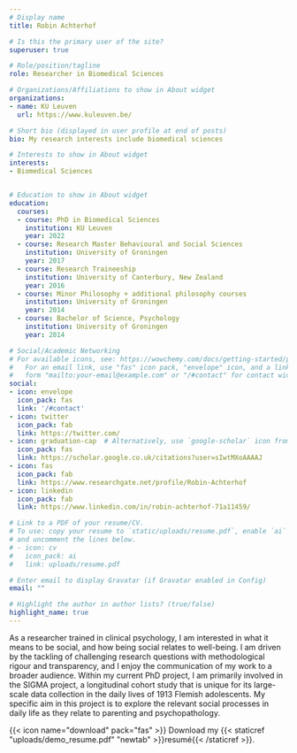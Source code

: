 ```yaml
---
# Display name
title: Robin Achterhof

# Is this the primary user of the site?
superuser: true

# Role/position/tagline
role: Researcher in Biomedical Sciences

# Organizations/Affiliations to show in About widget
organizations:
- name: KU Leuven
  url: https://www.kuleuven.be/

# Short bio (displayed in user profile at end of posts)
bio: My research interests include biomedical sciences

# Interests to show in About widget
interests:
- Biomedical Sciences


# Education to show in About widget
education:
  courses:
  - course: PhD in Biomedical Sciences
    institution: KU Leuven
    year: 2022
  - course: Research Master Behavioural and Social Sciences
    institution: University of Groningen
    year: 2017
  - course: Research Traineeship
    institution: University of Canterbury, New Zealand
    year: 2016
  - course: Minor Philosophy + additional philosophy courses
    institution: University of Groningen
    year: 2014
  - course: Bachelor of Science, Psychology
    institution: University of Groningen
    year: 2014

# Social/Academic Networking
# For available icons, see: https://wowchemy.com/docs/getting-started/page-builder/#icons
#   For an email link, use "fas" icon pack, "envelope" icon, and a link in the
#   form "mailto:your-email@example.com" or "/#contact" for contact widget.
social:
- icon: envelope
  icon_pack: fas
  link: '/#contact'
- icon: twitter
  icon_pack: fab
  link: https://twitter.com/
- icon: graduation-cap  # Alternatively, use `google-scholar` icon from `ai` icon pack
  icon_pack: fas
  link: https://scholar.google.co.uk/citations?user=sIwtMXoAAAAJ
- icon: fas
  icon_pack: fab
  link: https://www.researchgate.net/profile/Robin-Achterhof
- icon: linkedin
  icon_pack: fab
  link: https://www.linkedin.com/in/robin-achterhof-71a11459/

# Link to a PDF of your resume/CV.
# To use: copy your resume to `static/uploads/resume.pdf`, enable `ai` icons in `params.toml`, 
# and uncomment the lines below.
# - icon: cv
#   icon_pack: ai
#   link: uploads/resume.pdf

# Enter email to display Gravatar (if Gravatar enabled in Config)
email: ""

# Highlight the author in author lists? (true/false)
highlight_name: true
---
```


As a researcher trained in clinical psychology, I am interested in what it means to be social, and how
being social relates to well-being. I am driven by the tackling of challenging research questions with
methodological rigour and transparency, and I enjoy the communication of my work to a broader
audience.
Within my current PhD project, I am primarily involved in the SIGMA project, a longitudinal cohort
study that is unique for its large-scale data collection in the daily lives of 1913 Flemish adolescents.
My specific aim in this project is to explore the relevant social processes in daily life as they relate to
parenting and psychopathology.

{{< icon name="download" pack="fas" >}} Download my {{< staticref "uploads/demo_resume.pdf" "newtab" >}}resumé{{< /staticref >}}.
